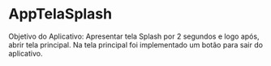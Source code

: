 # AppTelaSplash

Objetivo do Aplicativo: Apresentar tela Splash por 2 segundos e logo após, abrir tela principal. Na tela principal foi implementado um botão para sair do aplicativo.
